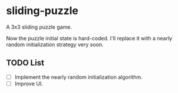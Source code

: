# sliding-puzzle

A 3x3 sliding puzzle game.

Now the puzzle initial state is hard-coded. I'll replace it with a nearly random initialization strategy very soon.

## TODO List

- [ ] Implement the nearly random initialization algorithm.
- [ ] Improve UI.
